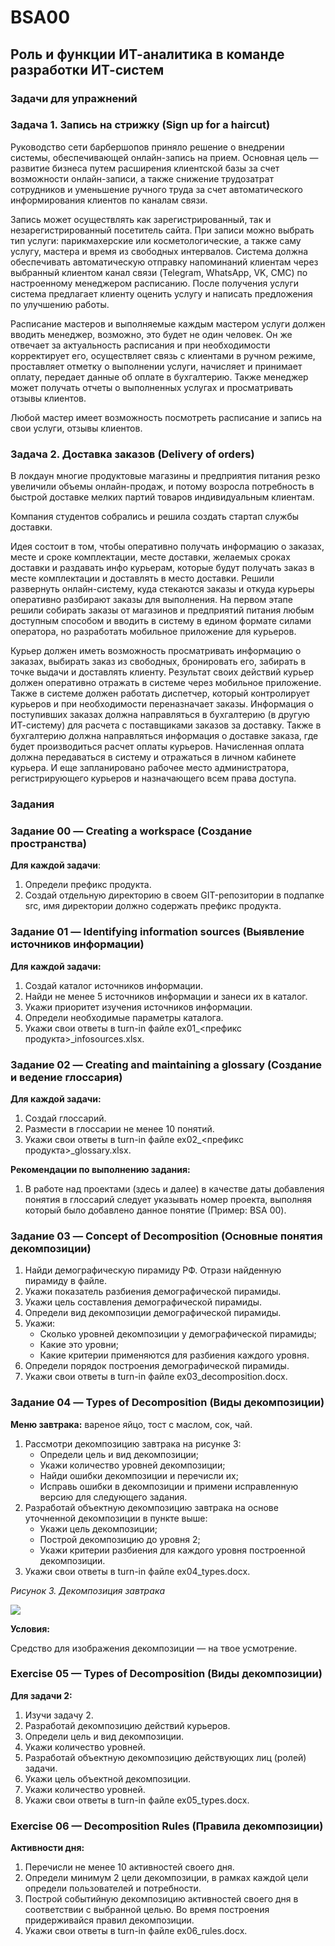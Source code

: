 # BSA00
## Роль и функции ИТ-аналитика в команде разработки ИТ-систем

### Задачи для упражнений

### Задача 1. Запись на стрижку (Sign up for a haircut) 

Руководство сети барбершопов приняло решение о внедрении системы, обеспечивающей онлайн-запись на прием. Основная цель — развитие бизнеса путем расширения клиентской базы за счет возможности онлайн-записи, а также снижение трудозатрат сотрудников и уменьшение ручного труда за счет автоматического информирования клиентов по каналам связи. 

Запись может осуществлять как зарегистрированный, так и незарегистрированный посетитель сайта. При записи можно выбрать тип услуги: парикмахерские или косметологические, а также саму услугу, мастера и время из свободных интервалов. Система должна обеспечивать автоматическую отправку напоминаний клиентам через выбранный клиентом канал связи (Telegram, WhatsApp, VK, СМС) по настроенному менеджером расписанию. После получения услуги система предлагает клиенту оценить услугу и написать предложения по улучшению работы.

Расписание мастеров и выполняемые каждым мастером услуги должен вводить менеджер, возможно, это будет не один человек. Он же отвечает за актуальность расписания и при необходимости корректирует его, осуществляет связь с клиентами в ручном режиме, проставляет отметку о выполнении услуги, начисляет и принимает оплату, передает данные об оплате в бухгалтерию. Также менеджер может получать отчеты о выполненных услугах и просматривать отзывы клиентов.

Любой мастер имеет возможность посмотреть расписание и запись на свои услуги, отзывы клиентов. 

### Задача 2. Доставка заказов (Delivery of orders) 

В локдаун многие продуктовые магазины и предприятия питания резко увеличили объемы онлайн-продаж, и потому возросла потребность в быстрой доставке мелких партий товаров индивидуальным клиентам. 

Компания студентов собрались и решила создать стартап службы доставки. 

Идея состоит в том, чтобы оперативно получать информацию о заказах, месте и сроке комплектации, месте доставки, желаемых сроках доставки и раздавать инфо курьерам, которые будут получать заказ в месте комплектации и доставлять в место доставки. Решили развернуть онлайн-систему, куда стекаются заказы и откуда курьеры оперативно разбирают заказы для выполнения. На первом этапе решили собирать заказы от магазинов и предприятий питания любым доступным способом и вводить в систему в едином формате силами оператора, но разработать мобильное приложение для курьеров. 

Курьер должен иметь возможность просматривать информацию о заказах, выбирать заказ из свободных, бронировать его, забирать в точке выдачи и доставлять клиенту. Результат своих действий курьер должен оперативно отражать в системе через мобильное приложение. Также в системе должен работать диспетчер, который контролирует курьеров и при необходимости переназначает заказы. Информация о поступивших заказах должна направляться в бухгалтерию (в другую ИТ-систему) для расчета с поставщиками заказов за доставку. Также в бухгалтерию должна направляться информация о доставке заказа, где будет производиться расчет оплаты курьеров. Начисленная оплата должна передаваться в систему и отражаться в личном кабинете курьера. И еще запланировано рабочее место администратора, регистрирующего курьеров и назначающего всем права доступа.

### Задания

### Задание 00 — Creating a workspace (Создание пространства)
**Для каждой задачи**:

1. Определи префикс продукта.
2. Создай отдельную директорию в своем GIT-репозитории в подпапке src, имя директории должно содержать префикс продукта. 

### Задание 01 — Identifying information sources (Выявление источников информации) 
**Для каждой задачи:**

1. Создай каталог источников информации. 
2. Найди не менее 5 источников информации и занеси их в каталог.
3. Укажи приоритет изучения источников информации.
4. Определи необходимые параметры каталога.
5. Укажи свои ответы в turn-in файле ex01\_<префикс продукта>\_infosources.xlsx. 

### Задание 02 — Creating and maintaining a glossary (Создание и ведение глоссария) 
**Для каждой задачи:**

1. Создай глоссарий.
2. Размести в глоссарии не менее 10 понятий.
3. Укажи свои ответы в turn-in файле ex02\_<префикс продукта>\_glossary.xlsx.

**Рекомендации по выполнению задания:**

1. В работе над проектами (здесь и далее) в качестве даты добавления понятия в глоссарий следует указывать номер проекта, выполняя который было добавлено данное понятие (Пример: BSA 00).

### Задание 03 — Concept of Decomposition (Основные понятия декомпозиции) 

1. Найди демографическую пирамиду РФ. Отрази найденную пирамиду в файле.
2. Укажи показатель разбиения демографической пирамиды.
3. Укажи цель составления демографической пирамиды.
4. Определи вид декомпозиции демографической пирамиды.
5. Укажи:
   - Сколько уровней декомпозиции у демографической пирамиды;
   - Какие это уровни;
   - Какие критерии применяются для разбиения каждого уровня.
6. Определи порядок построения демографической пирамиды.
7. Укажи свои ответы в turn-in файле ex03\_decomposition.docx.

### Задание 04 — Types of Decomposition (Виды декомпозиции) 
**Меню завтрака:** вареное яйцо, тост с маслом, сок, чай.

1. Рассмотри декомпозицию завтрака на рисунке 3:
   - Определи цель и вид декомпозиции; 
   - Укажи количество уровней декомпозиции;
   - Найди ошибки декомпозиции и перечисли их;
   - Исправь ошибки в декомпозиции и примени исправленную версию для следующего задания.
2. Разработай объектную декомпозицию завтрака на основе уточненной декомпозиции в пункте выше:
   - Укажи цель декомпозиции;
   - Построй декомпозицию до уровня 2;
   - Укажи критерии разбиения для каждого уровня построенной декомпозиции.
3. Укажи свои ответы в turn-in файле ex04\_types.docx.

*Рисунок 3. Декомпозиция завтрака*

![](images/img1.png)

**Условия:** 

Средство для изображения декомпозиции — на твое усмотрение.

### Exercise 05 — Types of Decomposition (Виды декомпозиции) 
**Для задачи 2:**

1. Изучи задачу 2.
2. Разработай декомпозицию действий курьеров.
3. Определи цель и вид декомпозиции.
4. Укажи количество уровней.
5. Разработай объектную декомпозицию действующих лиц (ролей) задачи.
6. Укажи цель объектной декомпозиции.
7. Укажи количество уровней.
8. Укажи свои ответы в turn-in файле ex05\_types.docx.

### Exercise 06 — Decomposition Rules (Правила декомпозиции) 
**Активности дня:**

1. Перечисли не менее 10 активностей своего дня. 
2. Определи минимум 2 цели декомпозиции, в рамках каждой цели определи пользователей и потребности.
3. Построй событийную декомпозицию активностей своего дня в соответствии с выбранной целью. Во время построения придерживайся правил декомпозиции.
4. Укажи свои ответы в turn-in файле ex06\_rules.docx.
